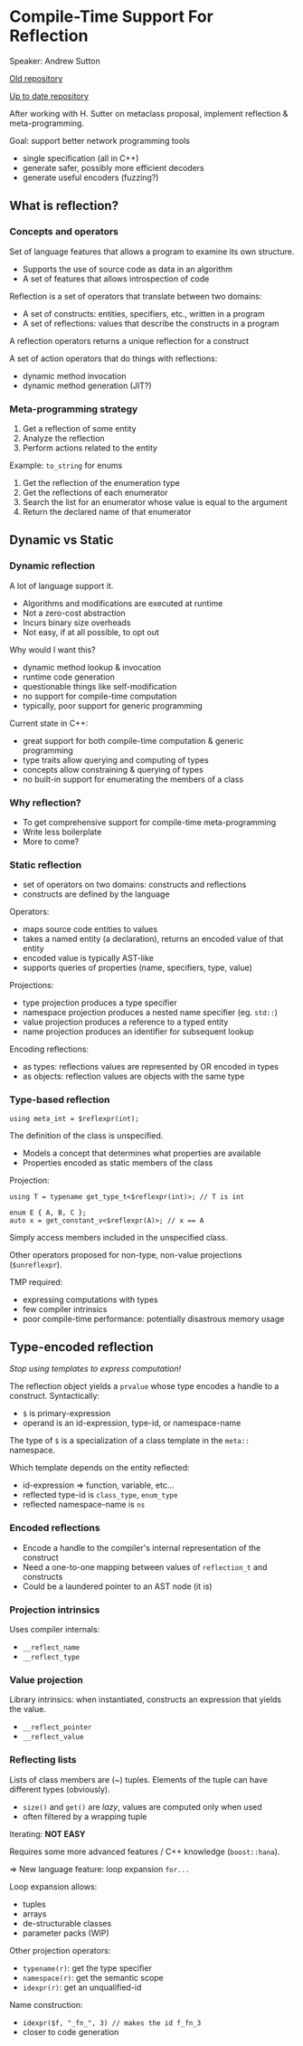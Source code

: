Compile-Time Support For Reflection
===================================

Speaker: Andrew Sutton

[Old repository](https://github.com/asutton/clang/)

[Up to date repository](https://github.com/asutton/clang-reflect)

After working with H. Sutter on metaclass proposal, implement reflection &
meta-programming.

Goal: support better network programming tools

- single specification (all in C++)
- generate safer, possibly more efficient decoders
- generate useful encoders (fuzzing?)

## What is reflection?

### Concepts and operators

Set of language features that allows a program to examine its own structure.

- Supports the use of source code as data in an algorithm
- A set of features that allows introspection of code

Reflection is a set of operators that translate between two domains:

- A set of constructs: entities, specifiers, etc., written in a program
- A set of reflections: values that describe the constructs in a program

A reflection operators returns a unique reflection for a construct

A set of action operators that do things with reflections:
- dynamic method invocation
- dynamic method generation (JIT?)

### Meta-programming strategy

1. Get a reflection of some entity
2. Analyze the reflection
3. Perform actions related to the entity

Example: `to_string` for enums

1. Get the reflection of the enumeration type
2. Get the reflections of each enumerator
3. Search the list for an enumerator whose value is equal to the argument
4. Return the declared name of that enumerator

## Dynamic vs Static

### Dynamic reflection

A lot of language support it.

- Algorithms and modifications are executed at runtime
- Not a zero-cost abstraction
- Incurs binary size overheads
- Not easy, if at all possible, to opt out

Why would I want this?

- dynamic method lookup & invocation
- runtime code generation
- questionable things like self-modification
- no support for compile-time computation
- typically, poor support for generic programming

Current state in C++:

- great support for both compile-time computation & generic programming
- type traits allow querying and computing of types
- concepts allow constraining & querying of types
- no built-in support for enumerating the members of a class

### Why reflection?

- To get comprehensive support for compile-time meta-programming
- Write less boilerplate
- More to come?

### Static reflection

- set of operators on two domains: constructs and reflections
- constructs are defined by the language

Operators:

- maps source code entities to values
- takes a named entity (a declaration), returns an encoded value of that entity
- encoded value is typically AST-like
- supports queries of properties (name, specifiers, type, value)

Projections:

- type projection produces a type specifier
- namespace projection produces a nested name specifier (eg. `std::`)
- value projection produces a reference to a typed entity
- name projection produces an identifier for subsequent lookup

Encoding reflections:

- as types: reflections values are represented by OR encoded in types
- as objects: reflection values are objects with the same type

### Type-based reflection

    using meta_int = $reflexpr(int);

The definition of the class is unspecified.

- Models a concept that determines what properties are available
- Properties encoded as static members of the class

Projection:

    using T = typename get_type_t<$reflexpr(int)>; // T is int

    enum E { A, B, C };
    auto x = get_constant_v<$reflexpr(A)>; // x == A

Simply access members included in the unspecified class.

Other operators proposed for non-type, non-value projections (`$unreflexpr`).

TMP required:

- expressing computations with types
- few compiler intrinsics
- poor compile-time performance: potentially disastrous memory usage

## Type-encoded reflection

*Stop using templates to express computation!*

The reflection object yields a `prvalue` whose type encodes a handle to a
construct. Syntactically:

- `$` is primary-expression
- operand is an id-expression, type-id, or namespace-name

The type of `$` is a specialization of a class template in the `meta::`
namespace.

Which template depends on the entity reflected:

- id-expression => function, variable, etc...
- reflected type-id is `class_type`, `enum_type`
- reflected namespace-name is `ns`

### Encoded reflections

- Encode a handle to the compiler's internal representation of the construct
- Need a one-to-one mapping between values of `reflection_t` and constructs
- Could be a laundered pointer to an AST node (it is)

### Projection intrinsics

Uses compiler internals:

- `__reflect_name`
- `__reflect_type`

### Value projection

Library intrinsics: when instantiated, constructs an expression that yields the
value.

- `__reflect_pointer`
- `__reflect_value`

### Reflecting lists

Lists of class members are (~) tuples. Elements of the tuple can have different
types (obviously).

- `size()` and `get()` are *lazy*, values are computed only when used
- often filtered by a wrapping tuple

Iterating: __NOT EASY__

Requires some more advanced features / C++ knowledge (`boost::hana`).

=> New language feature: loop expansion `for...`

Loop expansion allows:

- tuples
- arrays
- de-structurable classes
- parameter packs (WIP)

Other projection operators:

- `typename(r)`: get the type specifier
- `namespace(r)`: get the semantic scope
- `idexpr(r)`: get an unqualified-id

Name construction:

- `idexpr($f, "_fn_", 3) // makes the id f_fn_3`
- closer to code generation
